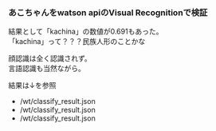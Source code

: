 ### あこちゃんをwatson apiのVisual Recognitionで検証

結果として「kachina」の数値が0.691もあった。  
「kachina」って？？？民族人形のことかな

顔認識は全く認識されず。  
言語認識も当然ながら。

結果は↓を参照
- /wt/classify_result.json
- /wt/classify_result.json
- /wt/classify_result.json
